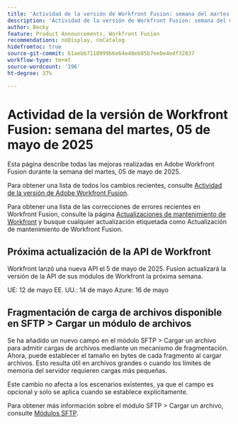 ```yaml
---
title: 'Actividad de la versión de Workfront Fusion: semana del martes, 05 de mayo de 2025'
description: 'Actividad de la versión de Workfront Fusion: semana del martes, 05 de mayo de 2025'
author: Becky
feature: Product Announcements, Workfront Fusion
recommendations: noDisplay, noCatalog
hidefromtoc: true
source-git-commit: 61aebb7118999b6e64e48eb85b7eebe4edf32837
workflow-type: tm+mt
source-wordcount: '196'
ht-degree: 37%

---
```


# Actividad de la versión de Workfront Fusion: semana del martes, 05 de mayo de 2025

Esta página describe todas las mejoras realizadas en Adobe Workfront Fusion durante la semana del martes, 05 de mayo de 2025.

Para obtener una lista de todos los cambios recientes, consulte [Actividad de la versión de Adobe Workfront Fusion](/help/workfront-fusion/fusion-product-releases/fusion-release-activity.md).

Para obtener una lista de las correcciones de errores recientes en Workfront Fusion, consulte la página [Actualizaciones de mantenimiento de Workfront](https://experienceleague.adobe.com/en/docs/workfront-known-issues/releases/current-updates) y busque cualquier actualización etiquetada como Actualización de mantenimiento de Workfront Fusion.

## Próxima actualización de la API de Workfront

Workfront lanzó una nueva API el 5 de mayo de 2025. Fusion actualizará la versión de la API de sus módulos de Workfront la próxima semana.

UE: 12 de mayo
EE. UU.: 14 de mayo
Azure: 16 de mayo

## Fragmentación de carga de archivos disponible en SFTP > Cargar un módulo de archivos

Se ha añadido un nuevo campo en el módulo SFTP > Cargar un archivo para admitir cargas de archivos mediante un mecanismo de fragmentación. Ahora, puede establecer el tamaño en bytes de cada fragmento al cargar archivos. Esto resulta útil en archivos grandes o cuando los límites de memoria del servidor requieren cargas más pequeñas.

Este cambio no afecta a los escenarios existentes, ya que el campo es opcional y solo se aplica cuando se establece explícitamente.

Para obtener más información sobre el módulo SFTP > Cargar un archivo, consulte [Módulos SFTP](/help/workfront-fusion/references/apps-and-modules/universal-connectors/sftp.md).

